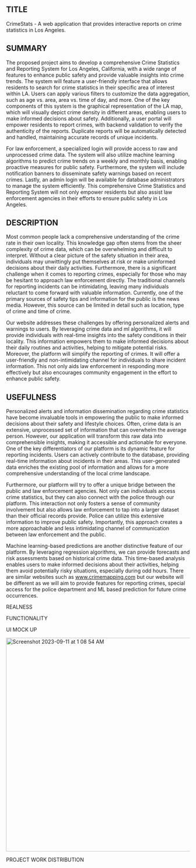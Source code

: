## TITLE
CrimeStats - A web application that provides interactive reports on crime statistics in Los Angeles.

## SUMMARY

The proposed project aims to develop a comprehensive Crime Statistics and Reporting System for Los Angeles, California, with a wide range of features to enhance public safety and provide valuable insights into crime trends. The system will feature a user-friendly interface that allows residents to search for crime statistics in their specific area of interest within LA. Users can apply various filters to customize the data aggregation, such as age vs. area, area vs. time of day, and more. One of the key components of this system is the graphical representation of the LA map, which will visually depict crime density in different areas, enabling users to make informed decisions about safety. Additionally, a user portal will empower residents to report crimes, with backend validation to verify the authenticity of the reports. Duplicate reports will be automatically detected and handled, maintaining accurate records of unique incidents.

For law enforcement, a specialized login will provide access to raw and unprocessed crime data. The system will also utilize machine learning algorithms to predict crime trends on a weekly and monthly basis, enabling proactive measures for public safety. Furthermore, the system will include notification banners to disseminate safety warnings based on recent crimes. Lastly, an admin login will be available for database administrators to manage the system efficiently. This comprehensive Crime Statistics and Reporting System will not only empower residents but also assist law enforcement agencies in their efforts to ensure public safety in Los Angeles.

## DESCRIPTION

Most common people lack a comprehensive understanding of the crime rate in their own locality. This knowledge gap often stems from the sheer complexity of crime data, which can be overwhelming and difficult to interpret. Without a clear picture of the safety situation in their area, individuals may unwittingly put themselves at risk or make uninformed decisions about their daily activities. Furthermore, there is a significant challenge when it comes to reporting crimes, especially for those who may be hesitant to approach law enforcement directly. The traditional channels for reporting incidents can be intimidating, leaving many individuals reluctant to come forward with valuable information. Currently, one of the primary sources of safety tips and information for the public is the news media. However, this source can be limited in detail such as location, type of crime and time of crime.

Our website addresses these challenges by offering personalized alerts and warnings to users. By leveraging crime data and ml algorithms, it will provide individuals with real-time insights into the safety conditions in their locality. This information empowers them to make informed decisions about their daily routines and activities, helping to mitigate potential risks. Moreover, the platform will simplify the reporting of crimes. It will offer a user-friendly and non-intimidating channel for individuals to share incident information. This not only aids law enforcement in responding more effectively but also encourages community engagement in the effort to enhance public safety.

## USEFULNESS

Personalized alerts and information dissemination regarding crime statistics have become invaluable tools in empowering the public to make informed decisions about their safety and lifestyle choices. Often, crime data is an extensive, unprocessed set of information that can overwhelm the average person. However, our application will transform this raw data into comprehensible insights, making it accessible and actionable for everyone.
One of the key differentiators of our platform is its dynamic feature for reporting incidents. Users can actively contribute to the database, providing real-time information about incidents in their areas. This user-generated data enriches the existing pool of information and allows for a more comprehensive understanding of the local crime landscape.

Furthermore, our platform will try to offer a unique bridge between the public and law enforcement agencies. Not only can individuals access crime statistics, but they can also connect with the police through our platform. This interaction not only fosters a sense of community involvement but also allows law enforcement to tap into a larger dataset than their official records provide. Police can utilize this extensive information to improve public safety. Importantly, this approach creates a more approachable and less intimidating channel of communication between law enforcement and the public.

Machine learning-based predictions are another distinctive feature of our platform. By leveraging regression algorithms, we can provide forecasts and risk assessments based on historical crime data. This time-based analysis enables users to make informed decisions about their activities, helping them avoid potentially risky situations, especially during odd hours.
There are similar websites such as www.crimemapping.com but our website will be different as we will aim to provide features for reporting crimes, special access for the police department and ML based prediction for future crime occurrences.

REALNESS

FUNCTIONALITY

UI MOCK UP

<img width="584" alt="Screenshot 2023-09-11 at 1 08 54 AM" src="https://github.com/cs411-alawini/fa23-cs411-team009-ERROR/assets/30744984/7b9daaf9-c1d1-4884-8e7f-6c687282c729">

PROJECT WORK DISTRIBUTION
